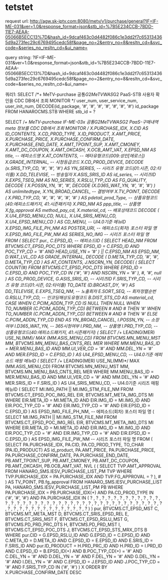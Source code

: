 # tetstet

request url: 
http://agw.sk-iptv.com:8080/metv/v1/purchase/general?IF=IF-ME-031&ver=1.0&response_format=json&stb_id=%7B5E234CCB-7BDD-11E7-AEAA-05066B5ECC13%7D&hash_id=9dcaf463c0d4482f086c1e3dd2f7c653134365d9a273fec29c6769495cedc58f&page_no=2&entry_no=8&resltn_cd=&svc_code=&series_no_resltn_cd=&ui_name=

query string:
?IF=IF-ME-031&ver=1.0&response_format=json&stb_id=%7B5E234CCB-7BDD-11E7-AEAA-05066B5ECC13%7D&hash_id=9dcaf463c0d4482f086c1e3dd2f7c653134365d9a273fec29c6769495cedc58f&page_no=2&entry_no=8&resltn_cd=&svc_code=&series_no_resltn_cd=&ui_name=



쿼리1:
SELECT /*+ MeTV-purchase 공통$G2 MeTV WAS$G2 PaaS-STB 사용자 확인을 CDC DB에서 조회 MONITOR */ 
		user_num, user_service_num, user_init_num, DECODE(id_package, '#', '#', '#', '#', '#', '#', '#') id_package
		FROM HANAROCMS.STB
		WHERE stb_id = ?
    



SELECT /*+ MeTV-purchase IF-ME-03x 공통$G2 MeTV WAS$G2 PaaS-구매내역 meta 정보를 CDC DB에서 조회 MONITOR */ 
		    X.PURCHASE_IDX, 
		    X.CID AS ID_CONTENTS, 
		    X.CD_PROD_TYPE, 
		    X.ID_PRODUCT, 
		    X.AMT_PRICE, 
		    X.PURCHASE_PRICE, 
		    X.PURCHASE_CONFIRM_DATE, 
		    X.PURCHASE_END_DATE, 
		    X.AMT_TPOINT_SUP, 
		    X.AMT_CMONEY, 
		    X.AMT_DC_COUPON, 
		    X.AMT_OKCASH, 
		    X.OCB_AMT_VAT, 
		    X.EPSD_NM AS title, -- 에피소드명
		    X.AT_CONTENTS, -- 메타유형코드(009:성인[에로스])
		    X.GRADE_INTERNAL, -- 시청등급코드
		    X.CD_PROD_DEVICE, 
		    DECODE (x.SRIS_TYP_CD, '#', '#', '#') AS YN_SERIES, -- 시리즈 유형 코드(01:시즌, 02:타이틀)
		    X.DD_TELEVISE, -- 방송일자
		    X.ASIS_SRIS_ID AS id_series, -- 시리즈ID
		    X.EXPS_TSEQ_NM AS NO_SERIES, 
		    X.RSLU_TYP_CD AS FG_QUALITY, 
		    DECODE (
		        X.POSSN_YN, 
		        '#', 
		        '#', 
		        DECODE (X.D365_WAT_YN, '#', '#', '#')
		    ) AS unlimitedtype, 
		    X.YN_BROAD_CANCEL, -- 결방여부
		    X.TV_POINT, 
		    DECODE (
		        X.PRD_TYP_CD, '#', '#', '#', '#', 
		        '#'
		    ) AS pdetail_prod_Type, -- 상품유형코드(40:에피소드패키지, 41:시즌패키지)
		    X.PRD_NM AS ppp_title, -- 상품명
		    X.fg_approval AS method_pay_cd, 
		    X.material_cd, -- 배포상태코드
		    DECODE (
		        X.UI4_EPSD_MENU_CD, NULL, X.UI4_SRIS_MENU_CD, 
		        X.UI4_EPSD_MENU_CD
		    ) AS CD_MENU, -- UI4.0기준 메뉴ID
		    X.EPSD_IMG_FILE_PH_NM AS POSTER_URI, -- 에피소드(회차) 포스터 파일 명
		    X.EPSD_IMG_FILE_PW_NM AS SERIES_NO_IMG -- 시리즈 포스터 파일 명
		FROM 
		    (
		        SELECT 
		            pur.*, 
		            C.EPSD_ID, -- 에피소드ID
		            (
		                SELECT 
		                    HEAD_NM 
		                FROM 
		                    BTVCMS.CT_EPSD_POC_DTS 
		                WHERE 
		                    EPSD_ID = C.EPSD_ID 
		                    AND POC_TYP_CD = '#' 
		                    AND HEAD_USE_YN = '#'
		            ) || C.EPSD_NM AS EPSD_NM, 
		            D.WAT_LVL_CD AS GRADE_INTERNAL, 
		            DECODE (
		                D.META_TYP_CD, '#', '#', D.META_TYP_CD
		            ) AS AT_CONTENTS, 
		            J.NSCRN_YN, 
		            DECODE(
		                (
		                    SELECT 
		                        COUNT(#) 
		                    FROM 
		                        BTVCMS.CT_EPSD_POC_DTS 
		                    WHERE 
		                        EPSD_ID = C.EPSD_ID 
		                        AND POC_TYP_CD IN ('#', '#') 
		                        AND NSCRN_YN = '#'
		                ), 
		                #, 
		                '#', 
		                null
		            ) AS CD_PROD_DEVICE, 
		            G.ASIS_SRIS_ID, -- 시리즈ID
		            F.SRIS_TYP_CD, -- 시리즈 유형 코드(01:시즌, 02:타이틀)
		            TO_DATE (D.BRCAST_DY, '#') AS DD_TELEVISE, 
		            E.EXPS_TSEQ_NM, -- 노출회차
		            E.SORT_SEQ, -- 회차정렬순번
		            G.RSLU_TYP_CD, -- 인코딩해상도유형코드
		            B.DIST_STS_CD AS material_cd, 
		            CASE WHEN C.PCIM_ADDN_TYP_CD IS NULL THEN NULL WHEN TO_NUMBER (C.PCIM_ADDN_TYP_CD) BETWEEN # 
		            AND # THEN '#' WHEN TO_NUMBER (C.PCIM_ADDN_TYP_CD) BETWEEN # 
		            AND # THEN '#' ELSE C.PCIM_ADDN_TYP_CD END AS YN_BROAD_CANCEL, 
		            I.POSSN_YN, -- 소장여부
		            I.D365_WAT_YN, -- 365시청여부
		            I.PRD_NM, -- 상품명
		            I.PRD_TYP_CD, -- 상품유형코드(40:에피소드패키지, 41:시즌패키지)
		            (
		                SELECT /*+ LEADING(MER) USE_NL(MM)*/ 
		                    MAX (MM.ASIS_MENU_CD) 
		                FROM 
		                    BTVCMS.MN_MENU_MST MM, 
		                    BTVCMS.MN_MENU_BAS_CNTS_REL MER 
		                WHERE 
		                    MM.MENU_BAS_ID = MER.MENU_BAS_ID 
		                    AND MM.UI_VER_CD = '#' 
		                    AND MM.DEL_YN = '#' 
		                    AND MER.EPSD_ID = C.EPSD_ID
		            ) AS UI4_EPSD_MENU_CD, -- UI4.0기준 에피소드 매핑 메뉴ID
		            (
		                SELECT /*+ LEADING(MER) USE_NL(MM)*/ 
		                    MAX (MM.ASIS_MENU_CD) 
		                FROM 
		                    BTVCMS.MN_MENU_MST MM, 
		                    BTVCMS.MN_MENU_BAS_CNTS_REL MER 
		                WHERE 
		                    MM.MENU_BAS_ID = MER.MENU_BAS_ID 
		                    AND MM.UI_VER_CD = '#' 
		                    AND MM.DEL_YN = '#' 
		                    AND MER.SRIS_ID = F.SRIS_ID
		            ) AS UI4_SRIS_MENU_CD, -- UI4.0기준 시리즈 매핑 메뉴ID
		            (
		                SELECT 
		                    MI.IMG_PATH || MI.IMG_STM_FILE_NM 
		                FROM 
		                    BTVCMS.CT_EPSD_POC_IMG_REL EIR, 
		                    BTVCMS.MT_META_IMG_DTS MI 
		                WHERE 
		                    EIR.META_ID = MI.META_ID 
		                    AND EIR.IMG_ID = MI.IMG_ID 
		                    AND EIR.POC_TYP_CD = '#' 
		                    AND EIR.IMG_TYP_CD = '#' 
		                    AND EIR.EPSD_ID = C.EPSD_ID
		            ) AS EPSD_IMG_FILE_PH_NM, -- 에피소드(회차) 포스터 파일 명
		            (
		                SELECT 
		                    MI.IMG_PATH || MI.IMG_STM_FILE_NM 
		                FROM 
		                    BTVCMS.CT_EPSD_POC_IMG_REL EIR, 
		                    BTVCMS.MT_META_IMG_DTS MI 
		                WHERE 
		                    EIR.META_ID = MI.META_ID 
		                    AND EIR.IMG_ID = MI.IMG_ID 
		                    AND EIR.POC_TYP_CD = '#' 
		                    AND EIR.IMG_TYP_CD = '#' 
		                    AND EIR.EPSD_ID = C.EPSD_ID
		            ) AS EPSD_IMG_FILE_PW_NM -- 시리즈 포스터 파일 명
		        FROM 
		            (
		                SELECT 
		                    PA.PURCHASE_IDX, 
		                    PA.CID, 
		                    PA.CD_PROD_TYPE, 
		                    TO_CHAR (PA.ID_PRODUCT) AS id_product, 
		                    PA.AMT_PRICE, 
		                    PA.PURCHASE_PRICE, 
		                    PA.PURCHASE_CONFIRM_DATE, 
		                    PA.PURCHASE_END_DATE, 
		                    PB.AMT_TPOINT_SUP, 
		                    PB.AMT_CMONEY, 
		                    PB.AMT_DC_COUPON, 
		                    PB.AMT_OKCASH, 
		                    PB.OCB_AMT_VAT, 
		                    NVL (
		                        (
		                            SELECT 
		                                TVP.AMT_APPROVAL 
		                            FROM 
		                                HANARO_SMS.IESV_PURCHASE_LIST_PM TVP 
		                            WHERE 
		                                TVP.PURCHASE_IDX = PA.PURCHASE_IDX 
		                                AND TVP.FG_APPROVAL = ?
		                        ), 
		                        #
		                    ) AS TV_POINT,
		                    PB.fg_approval 
		                FROM 
		                    HANARO_SMS.IESV_PURCHASE_LIST PA, 
		                    HANARO_SMS.IESV_PURCHASE_LIST_PM PB 
		                WHERE 
		                    PA.PURCHASE_IDX = PB.PURCHASE_IDX(+) 
		                    AND PA.CD_PROD_TYPE IN ('#', '#', '#') 
		                    AND PA.PURCHASE_IDX IN  (  ? , ? , ? , ? , ? , ? , ? , ? , ? , ? , ? , ? , ? , ? , ? , ? , ? , ? , ? , ? , ? , ? , ? , ? , ? , ? , ? , ? , ? , ? , ? , ? , ? , ? , ? , ? , ? , ? , ? , ? , ? , ? , ? , ? , ? , ? , ? , ? , ? , ? , ? , ? , ? ) 
		            ) pur,
		            BTVCMS.CT_EPSD_MST C, 
		            BTVCMS.MT_META_MST D, 
		            BTVCMS.CT_SRIS_EPSD_REL E, 
		            BTVCMS.CT_SRIS_MST F, 
		            BTVCMS.CT_EPSD_RSLU_MST G, 
		            BTVCMS.PD_PRD_PRC_DTS H, 
		            BTVCMS.PD_PRD_MST I, 
		            BTVCMS.CT_EPSD_POC_DTS J, 
		            BTVCMS.CT_EPSD_STS_MRX_DTS B 
		        WHERE 
		            pur.CID = G.EPSD_RSLU_ID 
		            AND G.EPSD_ID = C.EPSD_ID 
		            AND C.META_ID = D.META_ID 
		            AND C.EPSD_ID = E.EPSD_ID 
		            AND E.SRIS_ID = F.SRIS_ID 
		            AND pur.ID_PRODUCT = H.PRD_PRC_ID 
		            AND H.PRD_ID = I.PRD_ID 
		            AND C.EPSD_ID = B.EPSD_ID(+) 
		            AND B.POC_TYP_CD(+) = '#' 
		            AND C.DEL_YN = '#' 
		            AND D.DEL_YN = '#' 
		            AND F.DEL_YN = '#' 
		            AND G.DEL_YN = '#' 
		            AND I.DEL_YN = '#' 
		            AND C.EPSD_ID = J.EPSD_ID 
		            AND J.POC_TYP_CD = '#' 
		            AND F.SRIS_TYP_CD IN ('#', '#')
		    ) X 
		ORDER BY 
		    X.PURCHASE_CONFIRM_DATE DESC
        
        
        
  
        
        
        
        
